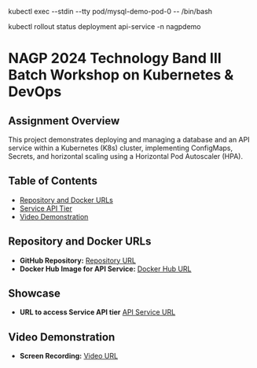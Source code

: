 kubectl exec --stdin --tty pod/mysql-demo-pod-0 -- /bin/bash

kubectl rollout status deployment api-service -n nagpdemo


# NAGP 2024 Technology Band III Batch Workshop on Kubernetes & DevOps

## Assignment Overview

This project demonstrates deploying and managing a database and an API service within a Kubernetes (K8s) cluster, implementing ConfigMaps, Secrets, and horizontal scaling using a Horizontal Pod Autoscaler (HPA).

## Table of Contents

- [Repository and Docker URLs](#repository-and-docker-urls)
- [Service API Tier](#showcase)
- [Video Demonstration](#video-demonstration)

## Repository and Docker URLs

- **GitHub Repository:** [Repository URL](<repository-url>)
- **Docker Hub Image for API Service:** [Docker Hub URL](https://hub.docker.com/repository/docker/singhsahil2711/db-access-service/general)

## Showcase

- **URL to access Service API tier** [API Service URL](<repository-url>)

## Video Demonstration

- **Screen Recording:** [Video URL](<video-url>)
